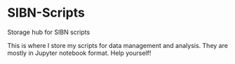 # SIBN-Scripts
Storage hub for SIBN scripts

This is where I store my scripts for data management and analysis. They are mostly in Jupyter notebook format. Help yourself!

